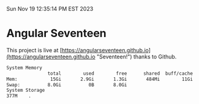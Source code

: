 Sun Nov 19 12:35:14 PM EST 2023

# Angular Seventeen


This project is live at [https://angularseventeen.github.io](https://angularseventeen.github.io "Seventeen!") thanks to Github.

```bash
System Memory
               total        used        free      shared  buff/cache   available
Mem:            15Gi       2.9Gi       1.3Gi       484Mi        11Gi        12Gi
Swap:          8.0Gi          0B       8.0Gi
System Storage
377M	.
```
```bash
